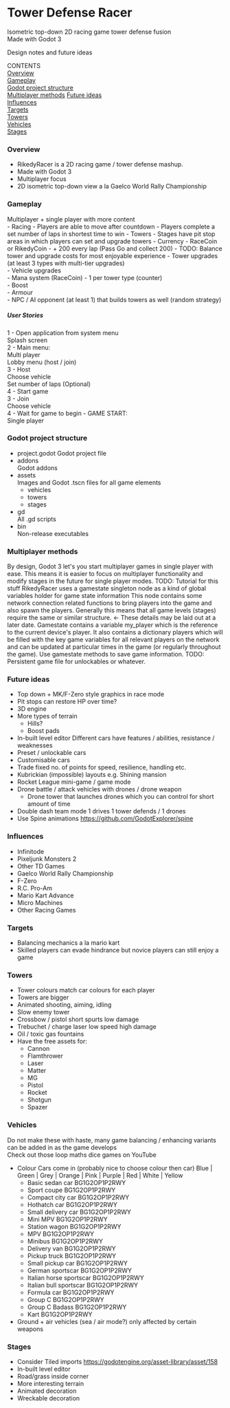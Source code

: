 # Tower Defense Racer 
Isometric top-down 2D racing game tower defense fusion  
Made with Godot 3  

Design notes and future ideas

CONTENTS  
[Overview](#overview)  
[Gameplay](#gameplay)  
[Godot project structure](#godot-project-structure)  
[Multiplayer methods](#multiplayer-methods)
[Future ideas](#future-ideas)  
[Influences](#influences)  
[Targets](#targets)  
[Towers](#towers)  
[Vehicles](#vehicles)  
[Stages](#stages)  
  
### Overview
- RikedyRacer is a 2D racing game / tower defense mashup.
- Made with Godot 3 
- Multiplayer focus
- 2D isometric top-down view a la Gaelco World Rally Championship

### Gameplay
Multiplayer + single player with more content  
	- Racing
		- Players are able to move after countdown
		- Players complete a set number of laps in shortest time to win
	- Towers
		- Stages have pit stop areas in which players can set and upgrade towers
	- Currency
		- RaceCoin or RikedyCoin
		- + 200 every lap (Pass Go and collect 200)
		- TODO: Balance tower and upgrade costs for most enjoyable experience
	- Tower upgrades (at least 3 types with multi-tier upgrades)  
	- Vehicle upgrades  
		- Mana system (RaceCoin)
		- 1 per tower type (counter)  
		- Boost  
		- Armour  
	- NPC / AI opponent (at least 1) that builds towers as well (random strategy)  
##### User Stories
 1 - Open application from system menu  
Splash screen   
 2 - Main menu:    
	Multi player    
		Lobby menu (host / join)  
		3 - Host  
		  Choose vehicle  
		  Set number of laps (Optional)  
		  4 - Start game  
		3 - Join  
		  Choose vehicle  
		  4 - Wait for game to begin
	- GAME START:  
	Single player    

### Godot project structure
- project.godot
	Godot project file
- addons  
	Godot addons
- assets  
	Images and Godot .tscn files for all game elements
	- vehicles
	- towers
	- stages
- gd  
	All .gd scripts 
- bin  
	Non-release executables

### Multiplayer methods
By design, Godot 3 let's you start multiplayer games in single player with ease. This means it is easier to focus on multiplayer functionality and modify stages in the future for single player modes.
TODO: Tutorial for this stuff
RikedyRacer uses a gamestate singleton node as a kind of global variables holder for game state information
This node contains some network connection related functions to bring players into the game and also spawn the players. Generally this means that all game levels (stages) require the same or similar structure. <- These details may be laid out at a later date.
Gamestate contains a variable my_player which is the reference to the current device's player.
It also contains a dictionary players which will be filled with the key game variables for all relevant players on the network and can be updated at particular times in the game (or regularly throughout the game).
Use gamestate methods to save game information.
TODO: Persistent game file for unlockables or whatever.

### Future ideas
- Top down + MK/F-Zero style graphics in race mode
- Pit stops can restore HP over time?
- 3D engine 
- More types of terrain
	- Hills?
	- Boost pads
- In-built level editor 
Different cars have features / abilities, resistance / weaknesses
- Preset / unlockable cars
- Customisable cars
- Trade fixed no. of points for speed, resilience, handling etc.
- Kubrickian (impossible) layouts e.g. Shining mansion
- Rocket League mini-game / game mode
- Drone battle / attack vehicles with drones / drone weapon
    - Drone tower that launches drones which you can control for short amount of time
- Double dash team mode 1 drives 1 tower defends / 1 drones
- Use Spine animations https://github.com/GodotExplorer/spine

### Influences
- Infinitode
- Pixeljunk Monsters 2
- Other TD Games
- Gaelco World Rally Championship
- F-Zero 
- R.C. Pro-Am 
- Mario Kart Advance
- Micro Machines
- Other Racing Games

### Targets
- Balancing mechanics a la mario kart
- Skilled players can evade hindrance but novice players can still enjoy a game

### Towers
- Tower colours match car colours for each player
- Towers are bigger
- Animated shooting, aiming, idling
- Slow enemy tower
- Crossbow / pistol short spurts low damage
- Trebuchet / charge laser low speed high damage
- Oil / toxic gas fountains
- Have the free assets for:
	- Cannon
	- Flamthrower
	- Laser
	- Matter
	- MG
	- Pistol
	- Rocket
	- Shotgun
	- Spazer

### Vehicles
Do not make these with haste, many game balancing / enhancing variants can be added in as the game develops  
Check out those loop maths dice games on YouTube
- Colour Cars come in (probably nice to choose colour then car)
Blue | Green | Grey | Orange | Pink | Purple | Red | White | Yellow   
	- Basic sedan car 			BG1G2OP1P2RWY
	- Sport coupe 				BG1G2OP1P2RWY
	- Compact city car 			BG1G2OP1P2RWY
	- Hothatch car 				BG1G2OP1P2RWY
	- Small delivery car 		BG1G2OP1P2RWY
	- Mini MPV 					BG1G2OP1P2RWY
	- Station wagon 			BG1G2OP1P2RWY
	- MPV 						BG1G2OP1P2RWY
	- Minibus 					BG1G2OP1P2RWY
	- Delivery van 				BG1G2OP1P2RWY
	- Pickup truck  			BG1G2OP1P2RWY
	- Small pickup car 			BG1G2OP1P2RWY
	- German sportscar 			BG1G2OP1P2RWY
	- Italian horse sportscar 	BG1G2OP1P2RWY
	- Italian bull sportscar 	BG1G2OP1P2RWY
	- Formula car 				BG1G2OP1P2RWY
	- Group C 					BG1G2OP1P2RWY
	- Group C Badass 			BG1G2OP1P2RWY
	- Kart 						BG1G2OP1P2RWY
- Ground + air vehicles (sea / air mode?) only affected by certain weapons

### Stages
- Consider Tiled imports
https://godotengine.org/asset-library/asset/158
- In-built level editor
- Road/grass inside corner
- More interesting terrain
- Animated decoration
- Wreckable decoration